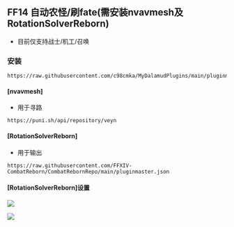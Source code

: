 <h2>FF14 自动农怪/刷fate(需安装nvavmesh及RotationSolverReborn)</h2>

- 目前仅支持战士/机工/召唤

<h3>安装</h3>

```
https://raw.githubusercontent.com/c98cmka/MyDalamudPlugins/main/pluginmaster.json
```

<h4>[nvavmesh]</h4>

- 用于寻路
```
https://puni.sh/api/repository/veyn
```

<h4>[RotationSolverReborn]</h4>

- 用于输出
```
https://raw.githubusercontent.com/FFXIV-CombatReborn/CombatRebornRepo/main/pluginmaster.json
```

<h4>[RotationSolverReborn]设置</h4>

![](https://raw.githubusercontent.com/c98cmka/LuckyStar/master/1.png)
  
![](https://raw.githubusercontent.com/c98cmka/LuckyStar/master/2.png)
